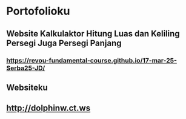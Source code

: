 # Portofolioku
## Website Kalkulaktor Hitung Luas dan Keliling Persegi Juga Persegi Panjang
### https://revou-fundamental-course.github.io/17-mar-25-Serba25-JD/
## Websiteku
## http://dolphinw.ct.ws
